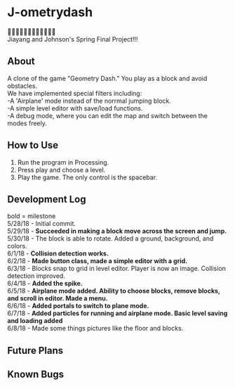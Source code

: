 # J-ometrydash
🍓🍓🍓🍓🍓🍓🍓🍓🍓🍓🍓🍓   
Jiayang and Johnson's Spring Final Project!!!    

## About
A clone of the game "Geometry Dash." You play as a block and avoid obstacles.  
We have implemented special filters including:    
    -A 'Airplane' mode instead of the norrmal jumping block.   
    -A simple level editor with save/load functions.  
    -A debug mode, where you can edit the map and switch between the modes freely.  

## How to Use  
1) Run the program in Processing.  
2) Press play and choose a level.  
3) Play the game. The only control is the spacebar.  

## Development Log  
bold = milestone      
5/28/18 - Initial commit.  
5/29/18 - **Succeeded in making a block move across the screen and jump.**     
5/30/18 - The block is able to rotate. Added a ground, background, and colors.  
6/1/18 - **Collision detection works.**   
6/2/18 - **Made button class, made a simple editor with a grid.**  
6/3/18 - Blocks snap to grid in level editor. Player is now an image. Collision detection improved.  
6/4/18 - **Added the spike.**  
6/5/18 - **Airplane mode added. Ability to choose blocks, remove blocks, and scroll in editor. Made a menu.**  
6/6/18 - **Added portals to switch to plane mode.**   
6/7/18 - **Added particles for running and airplane mode. Basic level saving and loading added**  
6/8/18 - Made some things pictures like the floor and blocks. 

## Future Plans  

## Known Bugs  
